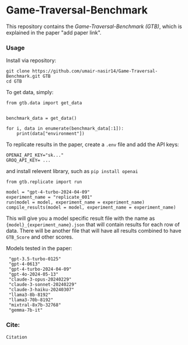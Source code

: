 # Game-Traversal-Benchmark

This repository contains the _Game-Traversal-Benchmark (GTB)_, which is explained in the paper "add paper link".


### Usage

Install via repository:

```
git clone https://github.com/umair-nasir14/Game-Traversal-Benchmark.git GTB
cd GTB
```

To get data, simply:

```
from gtb.data import get_data


benchmark_data = get_data()

for i, data in enumerate(benchmark_data[:1]):
    print(data["environment"])
```

To replicate results in the paper, create a `.env` file and add the API keys:

```
OPENAI_API_KEY="sk..."
GROQ_API_KEY= ...
```

and install relevent library, such as `pip install openai`

```
from gtb.replicate import run 

model = "gpt-4-turbo-2024-04-09"
experiment_name = "replicate_001"
run(model = model, experiment_name = experiment_name)
compile_results(model = model, experiment_name = experiment_name)
```

This will give you a model specific result file with the name as `{model}_{experiment_name}.json` that will contain results for each row of data. There will be another file that will have all results combined to have `GTB_Score` and other scores. 

Models tested in the paper:

```
 "gpt-3.5-turbo-0125"
 "gpt-4-0613"
 "gpt-4-turbo-2024-04-09"
 "gpt-4o-2024-05-13"
 "claude-3-opus-20240229"
 "claude-3-sonnet-20240229"
 "claude-3-haiku-20240307"
 "llama3-8b-8192"
 "llama3-70b-8192"
 "mixtral-8x7b-32768"
 "gemma-7b-it"
```

### Cite:

```
Citation
```
